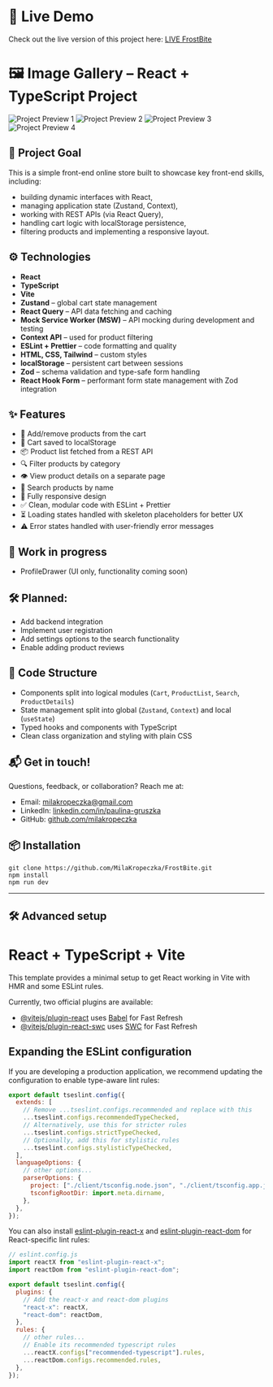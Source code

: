 # 🚀 Live Demo

Check out the live version of this project here: [LIVE FrostBite](https://milakropeczka.github.io/FrostBite/)

# 🖼 Image Gallery – React + TypeScript Project

![Project Preview 1](./client/public/5.png)
![Project Preview 2](./client/public/6.png)
![Project Preview 3](./client/public/7.png)
![Project Preview 4](./client/public/4.png)

## 🎯 Project Goal

This is a simple front-end online store built to showcase key front-end skills, including:

- building dynamic interfaces with React,
- managing application state (Zustand, Context),
- working with REST APIs (via React Query),
- handling cart logic with localStorage persistence,
- filtering products and implementing a responsive layout.

## ⚙️ Technologies

- **React**
- **TypeScript**
- **Vite**
- **Zustand** – global cart state management
- **React Query** – API data fetching and caching
- **Mock Service Worker (MSW)** – API mocking during development and testing
- **Context API** – used for product filtering
- **ESLint + Prettier** – code formatting and quality
- **HTML, CSS, Tailwind** – custom styles
- **localStorage** – persistent cart between sessions
- **Zod** – schema validation and type-safe form handling
- **React Hook Form** – performant form state management with Zod integration

## ✨ Features

- 🧾 Add/remove products from the cart
- 💾 Cart saved to localStorage
- 📦 Product list fetched from a REST API
- 🔍 Filter products by category
- 👁️ View product details on a separate page
- 🔎 Search products by name
- 📱 Fully responsive design
- ✅ Clean, modular code with ESLint + Prettier
- ⏳ Loading states handled with skeleton placeholders for better UX
- ⚠️ Error states handled with user-friendly error messages

## 🚧 Work in progress

- ProfileDrawer (UI only, functionality coming soon)

## 🛠️ Planned:

- Add backend integration
- Implement user registration
- Add settings options to the search functionality
- Enable adding product reviews

## 📂 Code Structure

- Components split into logical modules (`Cart`, `ProductList`, `Search`, `ProductDetails`)
- State management split into global (`Zustand`, `Context`) and local (`useState`)
- Typed hooks and components with TypeScript
- Clean class organization and styling with plain CSS

## 📬 Get in touch!

Questions, feedback, or collaboration? Reach me at:

- Email: milakropeczka@gmail.com
- LinkedIn: [linkedin.com/in/paulina-gruszka](https://www.linkedin.com/in/milakropeczka/)
- GitHub: [github.com/milakropeczka](https://github.com/milakropeczka)

## 📦 Installation

    git clone https://github.com/MilaKropeczka/FrostBite.git
    npm install
    npm run dev

---

## 🛠 Advanced setup

# React + TypeScript + Vite

This template provides a minimal setup to get React working in Vite with HMR and some ESLint rules.

Currently, two official plugins are available:

- [@vitejs/plugin-react](https://github.com/vitejs/vite-plugin-react/blob/main/packages/plugin-react/README.md) uses [Babel](https://babeljs.io/) for Fast Refresh
- [@vitejs/plugin-react-swc](https://github.com/vitejs/vite-plugin-react-swc) uses [SWC](https://swc.rs/) for Fast Refresh

## Expanding the ESLint configuration

If you are developing a production application, we recommend updating the configuration to enable type-aware lint rules:

```js
export default tseslint.config({
  extends: [
    // Remove ...tseslint.configs.recommended and replace with this
    ...tseslint.configs.recommendedTypeChecked,
    // Alternatively, use this for stricter rules
    ...tseslint.configs.strictTypeChecked,
    // Optionally, add this for stylistic rules
    ...tseslint.configs.stylisticTypeChecked,
  ],
  languageOptions: {
    // other options...
    parserOptions: {
      project: ["./client/tsconfig.node.json", "./client/tsconfig.app.json"],
      tsconfigRootDir: import.meta.dirname,
    },
  },
});
```

You can also install [eslint-plugin-react-x](https://github.com/Rel1cx/eslint-react/tree/main/packages/plugins/eslint-plugin-react-x) and [eslint-plugin-react-dom](https://github.com/Rel1cx/eslint-react/tree/main/packages/plugins/eslint-plugin-react-dom) for React-specific lint rules:

```js
// eslint.config.js
import reactX from "eslint-plugin-react-x";
import reactDom from "eslint-plugin-react-dom";

export default tseslint.config({
  plugins: {
    // Add the react-x and react-dom plugins
    "react-x": reactX,
    "react-dom": reactDom,
  },
  rules: {
    // other rules...
    // Enable its recommended typescript rules
    ...reactX.configs["recommended-typescript"].rules,
    ...reactDom.configs.recommended.rules,
  },
});
```
